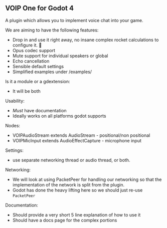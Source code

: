 ## VOIP One for Godot 4

A plugin which allows you to implement voice chat into your game.

We are aiming to have the following features:
- Drop in and use it right away, no insane complex rocket calculations to configure it. 🚀
- Opus codec support
- Mute support for individual speakers or global
- Echo cancellation
- Sensible default settings
- Simplified examples under /examples/

Is it a module or a gdextension:
- It will be both

Usability:
- *Must* have documentation
- Ideally works on all platforms godot supports

Nodes:
- VOIPAudioStream extends AudioStream - positional/non positional
- VOIPMicInput extends AudioEffectCapture - microphone input

Settings:
- use separate networking thread or audio thread, or both.

Networking:
- We will look at using PacketPeer for handling our networking so that the implementation of the network is split from the plugin.
- Godot has done the heavy lifting here so we should just re-use `PacketPeer`

Documentation:
- Should provide a very short 5 line explanation of how to use it
- Should have a docs page for the complex portions
